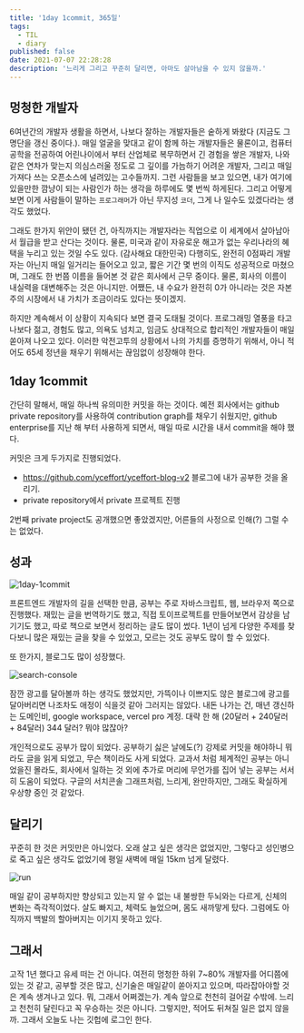 ```yaml
---
title: '1day 1commit, 365일'
tags:
  - TIL
  - diary
published: false
date: 2021-07-07 22:28:28
description: '느리게 그리고 꾸준히 달리면, 아마도 살아남을 수 있지 않을까.'
---
```


## 멍청한 개발자

6여년간의 개발자 생활을 하면서, 나보다 잘하는 개발자들은 숱하게 봐왔다 (지금도 그 명단을 갱신 중이다.). 매일 얼굴을 맞대고 같이 함께 하는 개발자들은 물론이고, 컴퓨터 공학을 전공하여 어린나이에서 부터 산업체로 복무하면서 긴 경험을 쌓은 개발자, 나와 같은 연차가 맞는지 의심스러울 정도로 그 깊이를 가늠하기 어려운 개발자, 그리고 매일 가져다 쓰는 오픈소스에 널려있는 고수들까지. 그런 사람들을 보고 있으면, 내가 여기에 있을만한 깜냥이 되는 사람인가 하는 생각을 하루에도 몇 번씩 하게된다. 그리고 어떻게 보면 이게 사람들이 말하는 `프로그래머`가 아닌 무지성 `코더`, 그게 나 일수도 있겠다라는 생각도 했었다.

그래도 한가지 위안이 됐던 건, 아직까지는 개발자라는 직업으로 이 세계에서 살아남아서 월급을 받고 산다는 것이다. 물론, 미국과 같이 자유로운 해고가 없는 우리나라의 혜택을 누리고 있는 것일 수도 있다. (감사해요 대한민국) 다행히도, 완전히 0점짜리 개발자는 아닌지 매일 일거리는 들어오고 있고, 짧은 기간 몇 번의 이직도 성공적으로 마쳤으며, 그래도 한 번쯤 이름을 들어본 것 같은 회사에서 근무 중이다. 물론, 회사의 이름이 내실력을 대변해주는 것은 아니지만. 어쨌든, 내 수요가 완전히 0가 아니라는 것은 자본주의 시장에서 내 가치가 조금이라도 있다는 뜻이겠지.

하지만 계속해서 이 상황이 지속되다 보면 결국 도태될 것이다. 프로그래밍 열풍을 타고 나보다 젊고, 경험도 많고, 의욕도 넘치고, 임금도 상대적으로 합리적인 개발자들이 매일 쏟아져 나오고 있다. 이러한 악전고투의 상황에서 나의 가치를 증명하기 위해서, 아니 적어도 65세 정년을 채우기 위해서는 끊임없이 성장해야 한다.

## 1day 1commit

간단히 말해서, 매일 하나씩 유의미한 커밋을 하는 것이다. 예전 회사에서는 github private repository를 사용하여 contribution graph를 채우기 쉬웠지만, github enterprise를 지난 해 부터 사용하게 되면서, 매일 따로 시간을 내서 commit을 해야 했다.

커밋은 크게 두가지로 진행되었다.

- https://github.com/yceffort/yceffort-blog-v2 블로그에 내가 공부한 것을 올리기.
- private repository에서 private 프로젝트 진행

2번째 private project도 공개했으면 좋았겠지만, 어른들의 사정으로 인해(?) 그럴 수는 없었다.

## 성과

![1day-1commit](./images/1day-1commit.png)

프론트엔드 개발자의 길을 선택한 만큼, 공부는 주로 자바스크립트, 웹, 브라우저 쪽으로 진행했다. 재밌는 글을 번역하기도 했고, 직접 토이프로젝트를 만들어보면서 감상을 남기기도 했고, 따로 책으로 보면서 정리하는 글도 많이 썼다. 1년이 넘게 다양한 주제를 찾다보니 많은 재밌는 글을 찾을 수 있었고, 모르는 것도 공부도 많이 할 수 있었다.

또 한가지, 블로그도 많이 성장했다.

![search-console](./images/google-search-console.png)

잠깐 광고를 달아볼까 하는 생각도 했었지만, 가뜩이나 이쁘지도 않은 블로그에 광고를 달아버리면 나조차도 애정이 식을것 같아 그러지는 않았다. 내돈 나가는 건, 매년 갱신하는 도메인비, google workspace, vercel pro 계정. 대략 한 해 (20달러 + 240달러 + 84달러) 344 달러? 뭐야 많잖아?

개인적으로도 공부가 많이 되었다. 공부하기 싫은 날에도(?) 강제로 커밋을 해야하니 뭐라도 글을 읽게 되었고, 무슨 책이라도 사게 되었다. 교과서 처럼 체계적인 공부는 아니었을진 몰라도, 회사에서 일하는 것 외에 추가로 머리에 무언가를 집어 넣는 공부는 서서히 도움이 되었다. 구글의 서치콘솔 그래프처럼, 느리게, 완만하지만, 그래도 확실하게 우상향 중인 것 같았다.

## 달리기

꾸준히 한 것은 커밋만은 아니었다. 오래 살고 싶은 생각은 없었지만, 그렇다고 성인병으로 죽고 싶은 생각도 없었기에 평일 새벽에 매일 15km 넘게 달렸다.

![run](./images/run.jpeg)

매일 같이 공부하지만 향상되고 있는지 알 수 없는 내 불쌍한 두뇌와는 다르게, 신체의 변화는 즉각적이었다. 살도 빠지고, 체력도 늘었으며, 몸도 새까맣게 탔다. 그럼에도 아직까지 백발의 할아버지는 이기지 못하고 있다.

## 그래서

고작 1년 했다고 유세 떠는 건 아니다. 여전히 멍청한 하위 7~80% 개발자를 어디쯤에 있는 것 같고, 공부할 것은 많고, 신기술은 매일같이 쏟아지고 있으며, 따라잡아야할 것은 계속 생겨나고 있다. 뭐, 그래서 어쩌겠는가. 계속 앞으로 천천히 걸어갈 수밖에. 느리고 천천히 달린다고 꼭 우승하는 것은 아니다. 그렇지만, 적어도 뒤쳐질 일은 없지 않을까. 그래서 오늘도 나는 깃헙에 로그인 한다.
